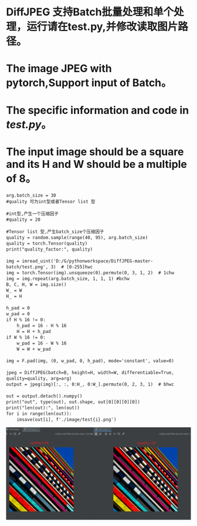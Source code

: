 # DiffJPEG 支持Batch批量处理和单个处理，运行请在test.py,并修改读取图片路径。
# The image JPEG with pytorch,Support input of Batch。
# The specific information and code in *test.py*。
# The input image should be a square and its H and W should be a multiple of 8。
    arg.batch_size = 30
    #quality 可为int型或者Tensor list 型
    
    #int型,产生一个压缩因子
    #quality = 20
    
    #Tensor list 型,产生batch_size个压缩因子
    quality = random.sample(range(40, 95), arg.batch_size)
    quality = torch.Tensor(quality)
    print("quality_factor:", quality)
    
    img = imread_uint('D:/G/pythonworkspace/DiffJPEG-master-batch/test.png', 3)  # [0-255]hwc
    img = torch.Tensor(img).unsqueeze(0).permute(0, 3, 1, 2)  # 1chw
    img = img.repeat(arg.batch_size, 1, 1, 1) #bchw
    B, C, H, W = img.size()
    W_ = W
    H_ = H

    h_pad = 0
    w_pad = 0
    if H % 16 != 0:
        h_pad = 16 - H % 16
        H = H + h_pad
    if W % 16 != 0:
        w_pad = 16 - W % 16
        W = W + w_pad

    img = F.pad(img, (0, w_pad, 0, h_pad), mode='constant', value=0)
    
    jpeg = DiffJPEG(batch=B, height=H, width=W, differentiable=True, quality=quality, arg=arg)
    output = jpeg(img)[:, :, 0:H_, 0:W_].permute(0, 2, 3, 1)  # bhwc
    
    out = output.detach().numpy()
    print("out", type(out), out.shape, out[0][0][0][0])
    print("len(out):", len(out))
    for i in range(len(out)):
        imsave(out[i], f'./image/test{i}.png')
![样例](https://github.com/MJ-NCEPU/DiffJPEG/blob/main/sample1.png)
